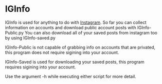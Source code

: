 # IGInfo

IGInfo is used for anything to do with [Instagram](https://www.instagram.com/). So far you can collect information on accounts and download public account posts with IGInfo-Public.py
You can also download all of your saved posts from instagram too by using IGInfo-saved.py

IGInfo-Public is not capable of grabbing info on accounts that are privated, this program does not require sigining into your account.

IGInfo-Saved is used for downloading your saved posts, this program requires sigining into your account.

Use the argument -h while executing either script for more detail.
